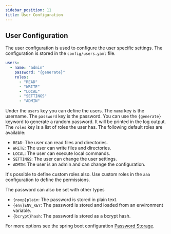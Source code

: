 ```yaml
---
sidebar_position: 11
title: User Configuration
---
```


## User Configuration

The user configuration is used to configure the user specific settings. The configuration is stored in the `config/users.yaml` file.

```yaml
users:
  - name: "admin"
    password: "{generate}"
    roles:
      - "READ"
      - "WRITE"
      - "LOCAL"
      - "SETTINGS"
      - "ADMIN"
```

Under the `users` key you can define the users. The `name` key is the username. The 
`password` key is the password. You can use the `{generate}` keyword to generate a 
random password. It will be printed in the log output. The `roles` key is a list of 
roles the user has. The following default roles are available:

- `READ`: The user can read files and directories.
- `WRITE`: The user can write files and directories.
- `LOCAL`: The user can execute local commands.
- `SETTINGS`: The user can change the user settings.
- `ADMIN`: The user is an admin and can change the configuration.

It's possible to define custom roles also. Use custom roles in the `aaa` configuration
to define the permissions.

The password can also be set with other types

- `{noop}plain`: The password is stored in plain text.
- `{env}ENV_KEY`: The password is stored and loaded from an environment variable.
- `{bcrypt}hash`: The password is stored as a bcrypt hash.

For more options see the spring boot configuration 
[Password Storage](https://docs.spring.io/spring-security/reference/features/authentication/password-storage.html).
